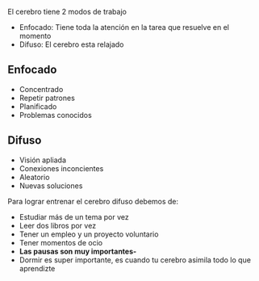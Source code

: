 El cerebro tiene 2 modos de trabajo
- Enfocado: Tiene toda la atención en la tarea que resuelve en el momento
- Difuso: El cerebro esta relajado

## Enfocado
- Concentrado
- Repetir patrones
- Planificado
- Problemas conocidos
## Difuso
- Visión apliada
- Conexiones inconcientes
- Aleatorio
- Nuevas soluciones

Para lograr entrenar el cerebro difuso debemos de:
- Estudiar más de un tema por vez
- Leer dos libros por vez
- Tener un empleo y un proyecto voluntario
- Tener momentos de ocio
- **Las pausas son muy importantes-**
- Dormir es super importante, es cuando tu cerebro asimila todo lo que aprendizte


